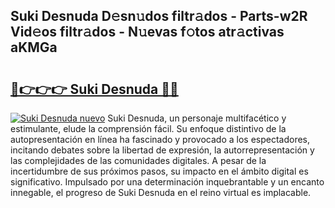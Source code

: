 ## Suki Desnuda D𝚎sn𝚞dos filtr𝚊dos - Parts-w2R Vid𝚎os filtr𝚊dos - N𝚞evas f𝚘tos atr𝚊ctivas aKMGa

# <h2><a href="http://mb367z.tromn.icu/?c=Suki+Desnuda">🔗👉👉👉 Suki Desnuda 🔗🔗</a></h2>

[![Suki Desnuda nuevo](https://i.imgur.com/pEAQMta.gif)](http://mb367z.tromn.icu/?c=Suki+Desnuda)
Suki Desnuda, un personaje multifacético y estimulante, elude la comprensión fácil. Su enfoque distintivo de la autopresentación en línea ha fascinado y provocado a los espectadores, incitando debates sobre la libertad de expresión, la autorrepresentación y las complejidades de las comunidades digitales. A pesar de la incertidumbre de sus próximos pasos, su impacto en el ámbito digital es significativo. Impulsado por una determinación inquebrantable y un encanto innegable, el progreso de Suki Desnuda en el reino virtual es implacable.
